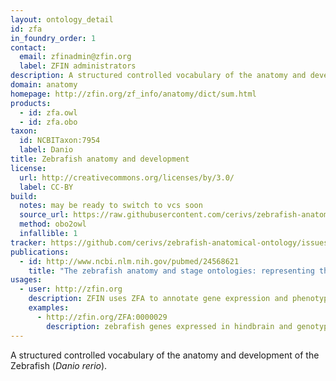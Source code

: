 ```yaml
---
layout: ontology_detail
id: zfa
in_foundry_order: 1
contact:
  email: zfinadmin@zfin.org
  label: ZFIN administrators
description: A structured controlled vocabulary of the anatomy and development of the Zebrafish
domain: anatomy
homepage: http://zfin.org/zf_info/anatomy/dict/sum.html
products:
  - id: zfa.owl
  - id: zfa.obo
taxon:
  id: NCBITaxon:7954
  label: Danio
title: Zebrafish anatomy and development
license:
  url: http://creativecommons.org/licenses/by/3.0/
  label: CC-BY
build:
  notes: may be ready to switch to vcs soon
  source_url: https://raw.githubusercontent.com/cerivs/zebrafish-anatomical-ontology/master/src/zebrafish_anatomy.obo
  method: obo2owl
  infallible: 1
tracker: https://github.com/cerivs/zebrafish-anatomical-ontology/issues
publications:
  - id: http://www.ncbi.nlm.nih.gov/pubmed/24568621
    title: "The zebrafish anatomy and stage ontologies: representing the anatomy and development of Danio rerio."
usages:
  - user: http://zfin.org
    description: ZFIN uses ZFA to annotate gene expression and phenotype
    examples:
      - http://zfin.org/ZFA:0000029
        description: zebrafish genes expressed in hindbrain and genotypes with hindbrain phenotype
---
```


A structured controlled vocabulary of the anatomy and development of the Zebrafish (<i>Danio rerio</i>).
